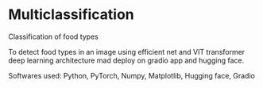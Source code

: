 # Multiclassification
Classification of food types

To detect food types in an image using efficient net and VIT transformer deep learning architecture mad deploy on gradio app and hugging face.

Softwares used: Python, PyTorch, Numpy, Matplotlib, Hugging face, Gradio
